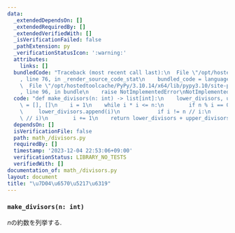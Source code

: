 ```yaml
---
data:
  _extendedDependsOn: []
  _extendedRequiredBy: []
  _extendedVerifiedWith: []
  _isVerificationFailed: false
  _pathExtension: py
  _verificationStatusIcon: ':warning:'
  attributes:
    links: []
  bundledCode: "Traceback (most recent call last):\n  File \"/opt/hostedtoolcache/PyPy/3.10.14/x64/lib/pypy3.10/site-packages/onlinejudge_verify/documentation/build.py\"\
    , line 76, in _render_source_code_stat\n    bundled_code = language.bundle(\n\
    \  File \"/opt/hostedtoolcache/PyPy/3.10.14/x64/lib/pypy3.10/site-packages/onlinejudge_verify/languages/python.py\"\
    , line 96, in bundle\n    raise NotImplementedError\nNotImplementedError\n"
  code: "def make_divisors(n: int) -> list[int]:\n    lower_divisors, upper_divisors\
    \ = [], []\n    i = 1\n    while i * i <= n:\n        if n % i == 0:\n       \
    \     lower_divisors.append(i)\n            if i != n // i:\n                upper_divisors.append(n\
    \ // i)\n        i += 1\n    return lower_divisors + upper_divisors[::-1]\n"
  dependsOn: []
  isVerificationFile: false
  path: math_/divisors.py
  requiredBy: []
  timestamp: '2023-12-04 22:53:06+09:00'
  verificationStatus: LIBRARY_NO_TESTS
  verifiedWith: []
documentation_of: math_/divisors.py
layout: document
title: "\u7D04\u6570\u5217\u6319"
---
```


### `make_divisors(n: int)`

$n$の約数を列挙する.